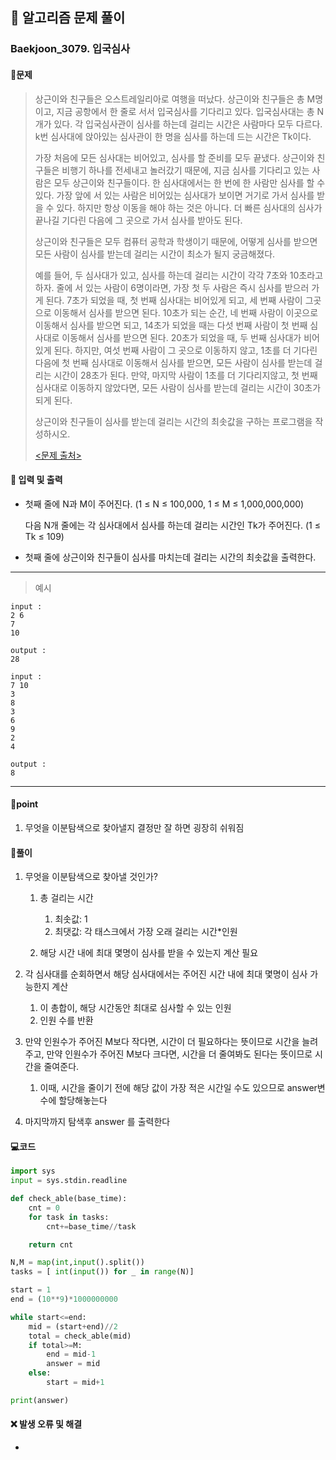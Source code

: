 ## 🐌 알고리즘 문제 풀이

### Baekjoon_3079. 입국심사

#### 📒문제

> 상근이와 친구들은 오스트레일리아로 여행을 떠났다. 상근이와 친구들은 총 M명이고, 지금 공항에서 한 줄로 서서 입국심사를 기다리고 있다. 입국심사대는 총 N개가 있다. 각 입국심사관이 심사를 하는데 걸리는 시간은 사람마다 모두 다르다. k번 심사대에 앉아있는 심사관이 한 명을 심사를 하는데 드는 시간은 Tk이다.
>
> 가장 처음에 모든 심사대는 비어있고, 심사를 할 준비를 모두 끝냈다. 상근이와 친구들은 비행기 하나를 전세내고 놀러갔기 때문에, 지금 심사를 기다리고 있는 사람은 모두 상근이와 친구들이다. 한 심사대에서는 한 번에 한 사람만 심사를 할 수 있다. 가장 앞에 서 있는 사람은 비어있는 심사대가 보이면 거기로 가서 심사를 받을 수 있다. 하지만 항상 이동을 해야 하는 것은 아니다. 더 빠른 심사대의 심사가 끝나길 기다린 다음에 그 곳으로 가서 심사를 받아도 된다.
> 
> 상근이와 친구들은 모두 컴퓨터 공학과 학생이기 때문에, 어떻게 심사를 받으면 모든 사람이 심사를 받는데 걸리는 시간이 최소가 될지 궁금해졌다.
> 
> 예를 들어, 두 심사대가 있고, 심사를 하는데 걸리는 시간이 각각 7초와 10초라고 하자. 줄에 서 있는 사람이 6명이라면, 가장 첫 두 사람은 즉시 심사를 받으러 가게 된다. 7초가 되었을 때, 첫 번째 심사대는 비어있게 되고, 세 번째 사람이 그곳으로 이동해서 심사를 받으면 된다. 10초가 되는 순간, 네 번째 사람이 이곳으로 이동해서 심사를 받으면 되고, 14초가 되었을 때는 다섯 번째 사람이 첫 번째 심사대로 이동해서 심사를 받으면 된다. 20초가 되었을 때, 두 번째 심사대가 비어있게 된다. 하지만, 여섯 번째 사람이 그 곳으로 이동하지 않고, 1초를 더 기다린 다음에 첫 번째 심사대로 이동해서 심사를 받으면, 모든 사람이 심사를 받는데 걸리는 시간이 28초가 된다. 만약, 마지막 사람이 1초를 더 기다리지않고, 첫 번째 심사대로 이동하지 않았다면, 모든 사람이 심사를 받는데 걸리는 시간이 30초가 되게 된다.
> 
> 상근이와 친구들이 심사를 받는데 걸리는 시간의 최솟값을 구하는 프로그램을 작성하시오.
> 
> [<문제 출처>](https://www.acmicpc.net/problem/3079)



#### :pushpin: 입력 및 출력

- 첫째 줄에 N과 M이 주어진다. (1 ≤ N ≤ 100,000, 1 ≤ M ≤ 1,000,000,000)

  다음 N개 줄에는 각 심사대에서 심사를 하는데 걸리는 시간인 Tk가 주어진다. (1 ≤ Tk ≤ 109)

- 첫째 줄에 상근이와 친구들이 심사를 마치는데 걸리는 시간의 최솟값을 출력한다. 


---

> 예시

```
input :
2 6
7
10

output :
28

input :
7 10
3
8
3
6
9
2
4

output :
8
```

----


#### 🚀point

1. 무엇을 이분탐색으로 찾아낼지 결정만 잘 하면 굉장히 쉬워짐

   

#### 🔎풀이

1. 무엇을 이분탐색으로 찾아낼 것인가?
   1. 총 걸리는 시간
      1. 최솟값: 1
      1. 최댓값: 각 태스크에서 가장 오래 걸리는 시간*인원

   1. 해당 시간 내에 최대 몇명이 심사를 받을 수 있는지 계산 필요

1. 각 심사대를 순회하면서 해당 심사대에서는 주어진 시간 내에 최대 몇명이 심사 가능한지 계산
   1. 이 총합이, 해당 시간동안 최대로 심사할 수 있는 인원
   1. 인원 수를 반환

1. 만약 인원수가 주어진 M보다 작다면, 시간이 더 필요하다는 뜻이므로 시간을 늘려주고,
   만약 인원수가 주어진 M보다 크다면, 시간을 더 줄여봐도 된다는 뜻이므로 시간을 줄여준다.
   1. 이때, 시간을 줄이기 전에 해당 값이 가장 적은 시간일 수도 있으므로 answer변수에 할당해놓는다

1. 마지막까지 탐색후 answer 를 출력한다



#### 💻코드

```python
import sys
input = sys.stdin.readline

def check_able(base_time):
    cnt = 0
    for task in tasks:
        cnt+=base_time//task

    return cnt

N,M = map(int,input().split())
tasks = [ int(input()) for _ in range(N)]

start = 1
end = (10**9)*1000000000

while start<=end:
    mid = (start+end)//2
    total = check_able(mid)
    if total>=M:
        end = mid-1
        answer = mid
    else:
        start = mid+1

print(answer)
```



#### ❌ 발생 오류 및 해결

- 
